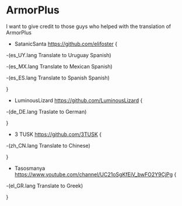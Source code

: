 # ArmorPlus

I want to give credit to those guys who helped with the translation of ArmorPlus


* SatanicSanta https://github.com/elifoster {

-(es_UY.lang	Translate to Uruguay Spanish)


-(es_MX.lang	Translate to Mexican Spanish)


-(es_ES.lang	Translate to Spanish Spanish)

}

* LuminousLizard https://github.com/LuminousLizard {

-(de_DE.lang Traslate to German)

}

* 3 TUSK https://github.com/3TUSK {

-(zh_CN.lang Translate to Chinese)

}

* Tasosmanya https://www.youtube.com/channel/UC21oSgKfEiV_bwFO2Y9CjPg {

-(el_GR.lang Translate to Greek)
 
}
